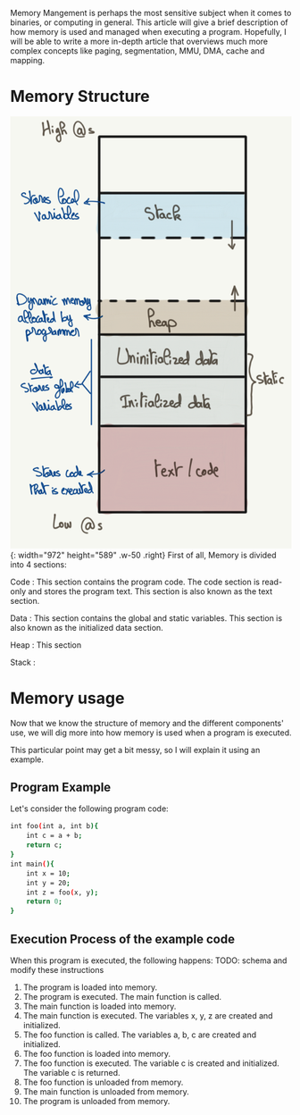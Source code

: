 Memory Mangement is perhaps the most sensitive subject when it comes to binaries, or computing in general.
This article will give a brief description of how memory is used and managed when executing a program. Hopefully, I will be able to write a more in-depth article that overviews much more complex concepts like paging, segmentation, MMU, DMA, cache and mapping.

# Memory Structure
![Desktop View](/assets/img/memory/Layout.png){: width="972" height="589" .w-50 .right}
First of all, Memory is divided into 4 sections:

Code 
:   This section contains the program code. The code section is read-only and stores the program text. This section is also known as the text section.

Data 
:   This section contains the global and static variables. This section is also known as the initialized data section.

Heap
:    This section 

Stack
:

# Memory usage
Now that we know the structure of memory and the different components' use, we will dig more into how memory is used when a program is executed.

This particular point may get a bit messy, so I will explain it using an example.

## Program Example
Let's consider the following program code:

```bash
int foo(int a, int b){
    int c = a + b;
    return c;
}
int main(){
    int x = 10;
    int y = 20;
    int z = foo(x, y);
    return 0;
}
```
## Execution Process of the example code
When this program is executed, the following happens:
TODO: schema and modify these instructions
1. The program is loaded into memory.
2. The program is executed. The main function is called.
3. The main function is loaded into memory.
4. The main function is executed. The variables x, y, z are created and initialized.
5. The foo function is called.  The variables a, b, c are created and initialized.
6. The foo function is loaded into memory.
7. The foo function is executed. The variable c is created and initialized. The variable c is returned.
8. The foo function is unloaded from memory.
9. The main function is unloaded from memory.
10. The program is unloaded from memory.

